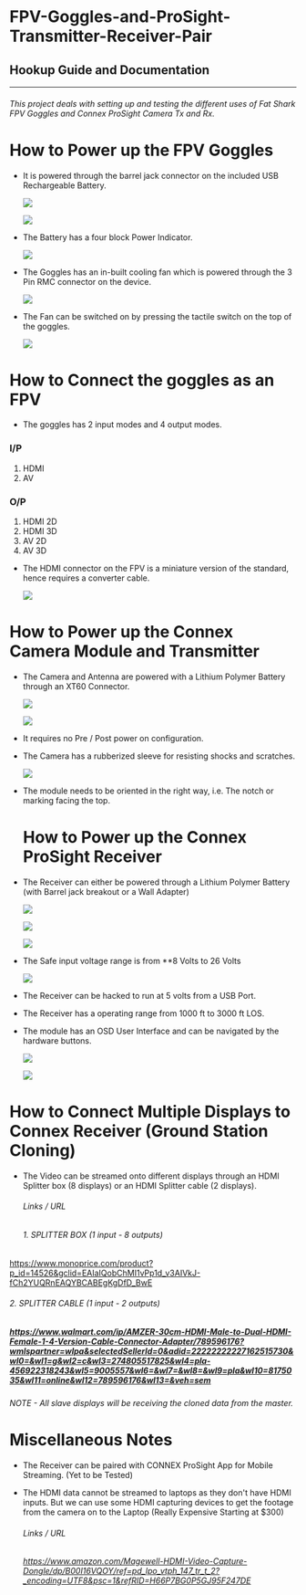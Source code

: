 

# FPV-Goggles-and-ProSight-Transmitter-Receiver-Pair

## Hookup Guide and Documentation
----------------------
###### This project deals with setting up and testing the different uses of Fat Shark FPV Goggles and Connex ProSight Camera Tx and Rx.

# How to Power up the FPV Goggles
* It is powered through the barrel jack connector on the included USB Rechargeable Battery.

  ![](images/Connex_Rx_Connector.jpg)

  ![](images/FPV_Battery_Connector.jpg)

* The Battery has a four block Power Indicator.

  ![](images/FPV_Battery_Indicator.jpg)

* The Goggles has an in-built cooling fan which is powered through the 3 Pin RMC connector on the device.

  ![](images/FPV_Fan_Power_Supply.jpg)

* The Fan can be switched on by pressing the tactile switch on the top of the goggles.

  ![](images/FPV_Googles.jpg)
# How to Connect the goggles as an FPV
* The goggles has 2 input modes and 4 output modes.

### I/P

1. HDMI
2. AV

### O/P

1. HDMI 2D
2. HDMI 3D
3. AV 2D
4. AV 3D

- The HDMI connector on the FPV is a miniature version of the standard, hence requires a converter cable.

  ![](images/Connex_Rx_HDMI_Out.jpg)

# How to Power up the Connex Camera Module and Transmitter

- The Camera and Antenna are powered with a Lithium Polymer Battery through an XT60 Connector.

  ![](images/Connex_Tx_Power_Connector.jpg)

  ![](images/Connex_Tx_System.jpg)

- It requires no Pre / Post power on configuration.

- The Camera has a rubberized sleeve for resisting shocks and scratches.

  ![](images/Connex_Tx_Camera_Module.jpg)

- The module needs to be oriented in the right way, i.e. The notch or marking facing the top.

  # How to Power up the Connex ProSight Receiver


- The Receiver can either be powered through a Lithium Polymer Battery (with Barrel jack breakout or a Wall Adapter)

  ![](images/Connex_Rx_Power_Input.jpg)

  ![](images/Connex_Rx_Wall_Adapter_Power_Input.jpg)

  ![](images/Connex_Rx_Connector.jpg)

- The Safe input voltage range is from **8 Volts to 26 Volts

  ![](images/Connex_System_Specifications.jpg)

- The Receiver can be hacked to run at 5 volts from a USB Port.

- The Receiver has a operating range from 1000 ft to 3000 ft LOS.

- The module has an OSD User Interface and can be navigated by the hardware buttons.

  ![](images/Connex_Rx_Setup_Switches.jpg)

  ![](images/Connex_Rx_Button_Legend.jpg)

# How to Connect Multiple Displays to Connex Receiver (Ground Station Cloning)

- The Video can be streamed onto different displays through an HDMI Splitter  box (8 displays) or an HDMI Splitter cable (2 displays).

  ###### Links / URL

  ###### 1. SPLITTER BOX (1 input - 8 outputs)
<https://www.monoprice.com/product?p_id=14526&gclid=EAIaIQobChMI1vPp1d_v3AIVkJ-fCh2YUQRnEAQYBCABEgKgDfD_BwE>

  ###### 2. SPLITTER CABLE (1 input - 2 outputs)

  ##### https://www.walmart.com/ip/AMZER-30cm-HDMI-Male-to-Dual-HDMI-Female-1-4-Version-Cable-Connector-Adapter/789596176?wmlspartner=wlpa&selectedSellerId=0&adid=22222222227162515730&wl0=&wl1=g&wl2=c&wl3=274805517825&wl4=pla-456922318243&wl5=9005557&wl6=&wl7=&wl8=&wl9=pla&wl10=8175035&wl11=online&wl12=789596176&wl13=&veh=sem

###### NOTE - All slave displays will be receiving the cloned data from the master.

# Miscellaneous Notes

- The Receiver can be paired with CONNEX ProSight App for Mobile Streaming. (Yet to be Tested)

- The HDMI data cannot be streamed to laptops  as they don't have HDMI inputs. But we can use some HDMI capturing devices to  get the footage from the camera on to the Laptop (Really Expensive  Starting at $300)

  ###### Links / URL

  ###### https://www.amazon.com/Magewell-HDMI-Video-Capture-Dongle/dp/B00I16VQOY/ref=pd_lpo_vtph_147_tr_t_2?_encoding=UTF8&psc=1&refRID=H66P7BG0P5GJ95F247DE